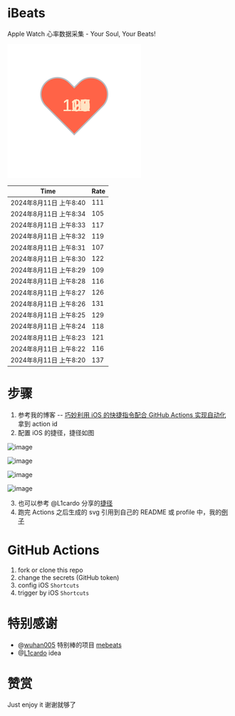 # iBeats
Apple Watch 心率数据采集 - Your Soul, Your Beats!

![](./files/heart.svg)

<!--START_SECTION:my_heart_rate-->
| Time | Rate | 
 | ---- | ---- | 
| 2024年8月11日 上午8:40 | 111 |
| 2024年8月11日 上午8:34 | 105 |
| 2024年8月11日 上午8:33 | 117 |
| 2024年8月11日 上午8:32 | 119 |
| 2024年8月11日 上午8:31 | 107 |
| 2024年8月11日 上午8:30 | 122 |
| 2024年8月11日 上午8:29 | 109 |
| 2024年8月11日 上午8:28 | 116 |
| 2024年8月11日 上午8:27 | 126 |
| 2024年8月11日 上午8:26 | 131 |
| 2024年8月11日 上午8:25 | 129 |
| 2024年8月11日 上午8:24 | 118 |
| 2024年8月11日 上午8:23 | 121 |
| 2024年8月11日 上午8:22 | 116 |
| 2024年8月11日 上午8:20 | 137 |

<!--END_SECTION:my_heart_rate-->

# 步骤
1. 参考我的博客 -- [巧妙利用 iOS 的快捷指令配合 GitHub Actions 实现自动化](https://github.com/yihong0618/gitblog/issues/198) 拿到 action id
2. 配置 iOS 的捷径，捷径如图

![image](https://user-images.githubusercontent.com/15976103/122154218-0db0b480-ce97-11eb-93bb-5aec07c558dc.png)

![image](https://user-images.githubusercontent.com/15976103/122154236-186b4980-ce97-11eb-8e4b-70551a0391ae.png)

![image](https://user-images.githubusercontent.com/15976103/122154268-2d47dd00-ce97-11eb-902e-3acf292265a9.png)

![image](https://user-images.githubusercontent.com/15976103/122174055-fa144680-ceb4-11eb-9be2-3eb83cd516f7.png)

3. 也可以参考 @L1cardo 分享的[捷径](https://www.icloud.com/shortcuts/6ab6047b459c41ad822ad6b94b1c03d4)
4. 跑完 Actions 之后生成的 svg 引用到自己的 README 或 profile 中，我的[例子](https://github.com/yihong0618) 

# GitHub Actions

1. fork or clone this repo
2. change the secrets (GitHub token)
3. config iOS `Shortcuts` 
4. trigger by iOS `Shortcuts`

# 特别感谢
- @[wuhan005](https://github.com/wuhan005) 特别棒的项目 [mebeats](https://github.com/wuhan005/mebeats)
- @[L1cardo](https://github.com/L1cardo) idea

# 赞赏
Just enjoy it
谢谢就够了
